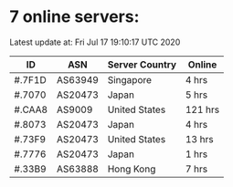 # 7 online servers:

Latest update at: Fri Jul 17 19:10:17 UTC 2020

| ID | ASN | Server Country | Online |
| -- | --- | -------------- | ------ |
| #.7F1D | AS63949 | Singapore | 4 hrs |
| #.7070 | AS20473 | Japan | 5 hrs |
| #.CAA8 | AS9009 | United States | 121 hrs |
| #.8073 | AS20473 | Japan | 4 hrs |
| #.73F9 | AS20473 | United States | 13 hrs |
| #.7776 | AS20473 | Japan | 1 hrs |
| #.33B9 | AS63888 | Hong Kong | 7 hrs |

